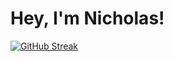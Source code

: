 # Hey, I'm Nicholas!

[![GitHub Streak](https://streak-stats.demolab.com?user=SamratSahoo&theme=dracula&hide_border=true)](https://git.io/streak-stats)
